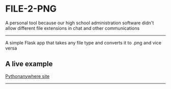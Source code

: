 <h1>FILE-2-PNG</h1>
<p>A personal tool because our high school administration software didn't allow different file extensions in chat and other communications</p>
<hr>
<p>A simple Flask app that takes any file type and converts it to .png and vice versa</p>

<h2>A live example</h2>
<a href="http://davidsoliar.pythonanywhere.com/">Pythonanywhere site</a>
<hr>
